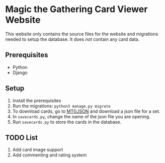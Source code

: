 # Magic the Gathering Card Viewer Website

This website only contains the source files for the website and migrations needed to setup the database. It does *not* contain any card data.

## Prerequisites
- Python
- Django

## Setup
1. Install the prerequisites
2. Run the migrations: `python3 manage.py migrate`
3. To download cards, go to [MTGJSON](https://mtgjson.com/downloads/all-sets/) and download a json file for a set.
4. In `savecards.py`, change the name of the json file you are opening.
5. Run `savecards.py` to store the cards in the database.

## TODO List
1. Add card image support
2. Add commenting and rating system
